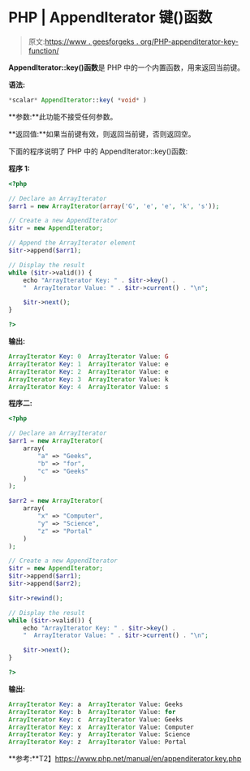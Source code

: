 # PHP | AppendIterator 键()函数

> 原文:[https://www . geesforgeks . org/PHP-appenditerator-key-function/](https://www.geeksforgeeks.org/php-appenditerator-key-function/)

**AppendIterator::key()函数**是 PHP 中的一个内置函数，用来返回当前键。

**语法:**

```php
*scalar* AppendIterator::key( *void* )
```

**参数:**此功能不接受任何参数。

**返回值:**如果当前键有效，则返回当前键，否则返回空。

下面的程序说明了 PHP 中的 AppendIterator::key()函数:

**程序 1:**

```php
<?php

// Declare an ArrayIterator
$arr1 = new ArrayIterator(array('G', 'e', 'e', 'k', 's'));

// Create a new AppendIterator
$itr = new AppendIterator;

// Append the ArrayIterator element
$itr->append($arr1);

// Display the result
while ($itr->valid()) {
    echo "ArrayIterator Key: " . $itr->key() .
    "  ArrayIterator Value: " . $itr->current() . "\n";

    $itr->next();
}

?>
```

**输出:**

```php
ArrayIterator Key: 0  ArrayIterator Value: G
ArrayIterator Key: 1  ArrayIterator Value: e
ArrayIterator Key: 2  ArrayIterator Value: e
ArrayIterator Key: 3  ArrayIterator Value: k
ArrayIterator Key: 4  ArrayIterator Value: s

```

**程序二:**

```php
<?php

// Declare an ArrayIterator
$arr1 = new ArrayIterator(
    array(
        "a" => "Geeks",
        "b" => "for",
        "c" => "Geeks"
    )
);

$arr2 = new ArrayIterator(
    array(
        "x" => "Computer",
        "y" => "Science",
        "z" => "Portal"
    )
);

// Create a new AppendIterator
$itr = new AppendIterator;
$itr->append($arr1);
$itr->append($arr2);

$itr->rewind();

// Display the result
while ($itr->valid()) {
    echo "ArrayIterator Key: " . $itr->key() .
    "  ArrayIterator Value: " . $itr->current() . "\n";

    $itr->next();
}

?>
```

**输出:**

```php
ArrayIterator Key: a  ArrayIterator Value: Geeks
ArrayIterator Key: b  ArrayIterator Value: for
ArrayIterator Key: c  ArrayIterator Value: Geeks
ArrayIterator Key: x  ArrayIterator Value: Computer
ArrayIterator Key: y  ArrayIterator Value: Science
ArrayIterator Key: z  ArrayIterator Value: Portal

```

**参考:**T2】https://www.php.net/manual/en/appenditerator.key.php